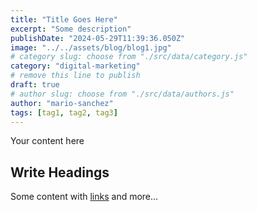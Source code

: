 ```yaml
---
title: "Title Goes Here"
excerpt: "Some description"
publishDate: "2024-05-29T11:39:36.050Z"
image: "../../assets/blog/blog1.jpg"
# category slug: choose from "./src/data/category.js"
category: "digital-marketing"
# remove this line to publish
draft: true
# author slug: choose from "./src/data/authors.js"
author: "mario-sanchez"
tags: [tag1, tag2, tag3]
---
```


Your content here

## Write Headings

Some content with [links](#) and more...
